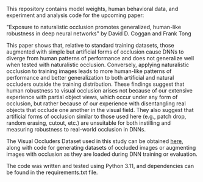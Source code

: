 This repository contains model weights, human behavioral data, and 
experiment and analysis code for the upcoming paper:

"Exposure to naturalistic occlusion promotes generalized, human-like 
robustness in deep neural networks" by David D. Coggan and Frank Tong

This paper shows that, relative to standard training datasets, those 
augmented with simple but artificial forms of occlusion cause DNNs to diverge 
from human patterns of performance and does not generalize well when 
tested with naturalistic occlusion. Conversely, applying naturalistic occlusion 
to training images leads to more human-like patterns of performance and better 
generalization to both artificial and natural occluders outside the 
training distribution. These findings suggest that human robustness to visual 
occlusion arises not because of our extensive experience with partial object 
views, which occur under any form of occlusion, but rather because of our 
experience with disentangling real objects that occlude one another in the 
visual field. They also suggest that artificial forms of occlusion similar 
to those used here (e.g., patch drop, random erasing, cutout, etc.) are 
unsuitable for both instilling and measuring robustness to real-world 
occlusion in DNNs.

The Visual Occluders Dataset used in this study can be obtained 
[here](https://github.com/ddcoggan/VisualOccludersDataset), along with code 
for generating datasets of occluded images or augmenting images with 
occlusion as they are loaded during DNN training or evaluation.

The code was written and tested using Python 3.11, and dependencies can be 
found in the requirements.txt file.

